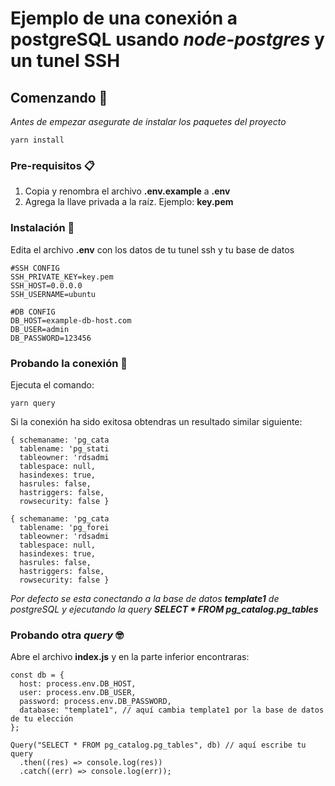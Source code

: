 # Ejemplo de una conexión a **postgreSQL** usando _node-postgres_ y un tunel SSH

## Comenzando 🚀

_Antes de empezar asegurate de instalar los paquetes del proyecto_

```
yarn install
```

### Pre-requisitos 📋

1. Copia y renombra el archivo **.env.example** a **.env**
2. Agrega la llave privada a la raíz. Ejemplo: **key.pem**

### Instalación 🔧

Edita el archivo **.env** con los datos de tu tunel ssh y tu base de datos

```
#SSH CONFIG
SSH_PRIVATE_KEY=key.pem
SSH_HOST=0.0.0.0
SSH_USERNAME=ubuntu

#DB CONFIG
DB_HOST=example-db-host.com
DB_USER=admin
DB_PASSWORD=123456
```

### Probando la conexión 🧨

Ejecuta el comando:

```
yarn query
```

Si la conexión ha sido exitosa obtendras un resultado similar siguiente:

```
{ schemaname: 'pg_cata
  tablename: 'pg_stati
  tableowner: 'rdsadmi
  tablespace: null,
  hasindexes: true,
  hasrules: false,
  hastriggers: false,
  rowsecurity: false }

{ schemaname: 'pg_cata
  tablename: 'pg_forei
  tableowner: 'rdsadmi
  tablespace: null,
  hasindexes: true,
  hasrules: false,
  hastriggers: false,
  rowsecurity: false }
```

_Por defecto se esta conectando a la base de datos **template1** de postgreSQL y ejecutando la query **SELECT \* FROM pg_catalog.pg_tables**_

### Probando otra _query_ 🤓

Abre el archivo **index.js** y en la parte inferior encontraras:

```
const db = {
  host: process.env.DB_HOST,
  user: process.env.DB_USER,
  password: process.env.DB_PASSWORD,
  database: "template1", // aquí cambia template1 por la base de datos de tu elección
};

Query("SELECT * FROM pg_catalog.pg_tables", db) // aquí escribe tu query
  .then((res) => console.log(res))
  .catch((err) => console.log(err));
```
